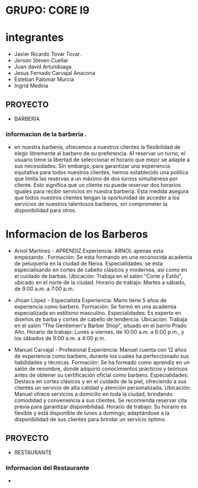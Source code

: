 # GRUPO: CORE I9

# integrantes 
* Javier Ricardo Tovar Tovar.
* Jerson Steven Cuellar 
* Juan david Artunduaga
* Jesus Fernado Carvajal Anacona
* Esteban Palomar Murcia
* Ingrid Medina

## PROYECTO

* BARBERIA

### informacion de la barberia .

* en nuestra barbería, ofrecemos a nuestros clientes la flexibilidad de elegir libremente al barbero de su preferencia. Al reservar un turno, el usuario tiene la libertad de seleccionar el horario que mejor se adapte a sus necesidades. Sin embargo, para garantizar una experiencia equitativa para todos nuestros clientes, hemos establecido una política que limita las reservas a un máximo de dos turnos simultáneos por cliente. Esto significa que un cliente no puede reservar dos horarios iguales para recibir servicios en nuestra barbería. Esta medida asegura que todos nuestros clientes tengan la oportunidad de acceder a los servicios de nuestros talentosos barberos, sin comprometer la disponibilidad para otros.

# Informacion de los Barberos

* Arnol Martínez - APRENDIZ
Experiencia: ARNOL apenas esta empezando  .
Formación: Se esta formando en una reconocida academia de peluquería en la ciudad de Neiva.
Especialidades: se esta especialisando en cortes de cabello clásicos y modernos, así como en el cuidado de barbas.
Ubicación: Trabaja en el salón "Corte y Estilo", ubicado en el norte de la ciudad.
Horario de trabajo: Martes a sábado, de 9:00 a.m. a 7:00 p.m.

* Jhoan López - Especialista
Experiencia: Mario tiene 5 años de experiencia como barbero.
Formación: Se formó en una academia especializada en estilismo masculino.
Especialidades: Es experto en diseños de barba y cortes de cabello de tendencia.
Ubicación: Trabaja en el salón "The Gentlemen's Barber Shop", situado en el barrio Prado Alto.
Horario de trabajo: Lunes a viernes, de 10:00 a.m. a 6:00 p.m., y los sábados de 9:00 a.m. a 4:00 p.m.

* Manuel Carvajal - Profesional 
Experiencia: Manuel cuenta con 12 años de experiencia como barbero, durante los cuales ha perfeccionado sus habilidades y técnicas.
Formación: Se ha formado como aprendiz en un salón de renombre, donde adquirió conocimientos prácticos y teóricos antes de obtener su certificación oficial como barbero.
Especialidades: Destaca en cortes clásicos y en el cuidado de la piel, ofreciendo a sus clientes un servicio de alta calidad y atención personalizada.
Ubicación: Manuel ofrece servicios a domicilio en toda la ciudad, brindando comodidad y conveniencia a sus clientes. Se recomienda reservar cita previa para garantizar disponibilidad.
Horario de trabajo: Su horario es flexible y está disponible de lunes a domingo, adaptándose a la disponibilidad de sus clientes para brindar un servicio óptimo.



## PROYECTO 

* RESTAURANTE 

### Informacion del Restaurante

* 
